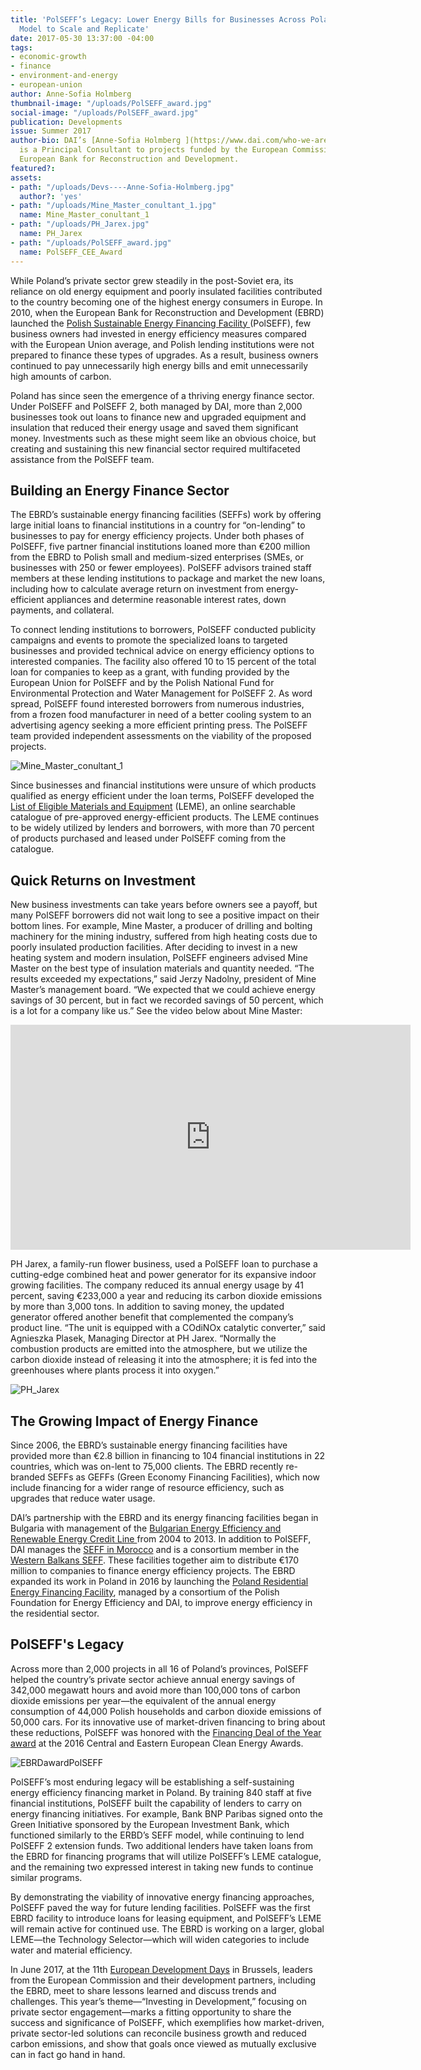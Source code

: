 ```yaml
---
title: 'PolSEFF’s Legacy: Lower Energy Bills for Businesses Across Poland; a Financing
  Model to Scale and Replicate'
date: 2017-05-30 13:37:00 -04:00
tags:
- economic-growth
- finance
- environment-and-energy
- european-union
author: Anne-Sofia Holmberg
thumbnail-image: "/uploads/PolSEFF_award.jpg"
social-image: "/uploads/PolSEFF_award.jpg"
publication: Developments
issue: Summer 2017
author-bio: DAI’s [Anne-Sofia Holmberg ](https://www.dai.com/who-we-are/our-team/anne-sofia-holmberg)
  is a Principal Consultant to projects funded by the European Commission and the
  European Bank for Reconstruction and Development.
featured?: 
assets:
- path: "/uploads/Devs----Anne-Sofia-Holmberg.jpg"
  author?: 'yes'
- path: "/uploads/Mine_Master_conultant_1.jpg"
  name: Mine_Master_conultant_1
- path: "/uploads/PH_Jarex.jpg"
  name: PH_Jarex
- path: "/uploads/PolSEFF_award.jpg"
  name: PolSEFF_CEE_Award
---
```


While Poland’s private sector grew steadily in the post-Soviet era, its reliance on old energy equipment and poorly insulated facilities contributed to the country becoming one of the highest energy consumers in Europe. In 2010, when the European Bank for Reconstruction and Development (EBRD) launched the [Polish Sustainable Energy Financing Facility ](https://www.dai.com/our-work/projects/poland-polish-sustainable-energy-financing-facility-polseff)(PolSEFF), few business owners had invested in energy efficiency measures compared with the European Union average, and Polish lending institutions were not prepared to finance these types of upgrades. As a result, business owners continued to pay unnecessarily high energy bills and emit unnecessarily high amounts of carbon.




Poland has since seen the emergence of a thriving energy finance sector. Under PolSEFF and PolSEFF 2, both managed by DAI, more than 2,000 businesses took out loans to finance new and upgraded equipment and insulation that reduced their energy usage and saved them significant money. Investments such as these might seem like an obvious choice, but creating and sustaining this new financial sector required multifaceted assistance from the PolSEFF team.

## Building an Energy Finance Sector

The EBRD’s sustainable energy financing facilities (SEFFs) work by offering large initial loans to financial institutions in a country for “on-lending” to businesses to pay for energy efficiency projects. Under both phases of PolSEFF, five partner financial institutions loaned more than €200 million from the EBRD to Polish small and medium-sized enterprises (SMEs, or businesses with 250 or fewer employees). PolSEFF advisors trained staff members at these lending institutions to package and market the new loans, including how to calculate average return on investment from energy-efficient appliances and determine reasonable interest rates, down payments, and collateral.

To connect lending institutions to borrowers, PolSEFF conducted publicity campaigns and events to promote the specialized loans to targeted businesses and provided technical advice on energy efficiency options to interested companies. The facility also offered 10 to 15 percent of the total loan for companies to keep as a grant, with funding provided by the European Union for PolSEFF and by the Polish National Fund for Environmental Protection and Water Management for PolSEFF 2. As word spread, PolSEFF found interested borrowers from numerous industries, from a frozen food manufacturer in need of a better cooling system to an advertising agency seeking a more efficient printing press. The PolSEFF team provided independent assessments on the viability of the proposed projects.

![Mine_Master_conultant_1](/uploads/Mine_Master_conultant_1.jpg "PolSEFF consultants provided assessments to businesses.") 

Since businesses and financial institutions were unsure of which products qualified as energy efficient under the loan terms, PolSEFF developed the [List of Eligible Materials and Equipment](https://youtu.be/Ww7Rydywh6Y) (LEME), an online searchable catalogue of pre-approved energy-efficient products. The LEME continues to be widely utilized by lenders and borrowers, with more than 70 percent of products purchased and leased under PolSEFF coming from the catalogue. 

## Quick Returns on Investment

New business investments can take years before owners see a payoff, but many PolSEFF borrowers did not wait long to see a positive impact on their bottom lines. For example, Mine Master, a producer of drilling and bolting machinery for the mining industry, suffered from high heating costs due to poorly insulated production facilities. After deciding to invest in a new heating system and modern insulation, PolSEFF engineers advised Mine Master on the best type of insulation materials and quantity needed. “The results exceeded my expectations,” said Jerzy Nadolny, president of Mine Master’s management board. “We expected that we could achieve energy savings of 30 percent, but in fact we recorded savings of 50 percent, which is a lot for a company like us.” See the video below about Mine Master: 

<iframe src="https://player.vimeo.com/video/68727241" width="640" height="360" frameborder="0" webkitallowfullscreen mozallowfullscreen allowfullscreen></iframe>

PH Jarex, a family-run flower business, used a PolSEFF loan to purchase a cutting-edge combined heat and power generator for its expansive indoor growing facilities. The company reduced its annual energy usage by 41 percent, saving €233,000 a year and reducing its carbon dioxide emissions by more than 3,000 tons. In addition to saving money, the updated generator offered another benefit that complemented the company’s product line. “The unit is equipped with a COdiNOx catalytic converter,” said Agnieszka Plasek, Managing Director at PH Jarex. “Normally the combustion products are emitted into the atmosphere, but we utilize the carbon dioxide instead of releasing it into the atmosphere; it is fed into the greenhouses where plants process it into oxygen.”

![PH_Jarex](/uploads/PH_Jarex.jpg "PH Jarex, a family-run flower business, used a loan to purchase a cutting-edge combined heat and power generator for its indoor growing facilities.") 

## The Growing Impact of Energy Finance

Since 2006, the EBRD’s sustainable energy financing facilities have provided more than €2.8 billion in financing to 104 financial institutions in 22 countries, which was on-lent to 75,000 clients. The EBRD recently re-branded SEFFs as GEFFs (Green Economy Financing Facilities), which now include financing for a wider range of resource efficiency, such as upgrades that reduce water usage. 

DAI’s partnership with the EBRD and its energy financing facilities began in Bulgaria with management of the [Bulgarian Energy Efficiency and Renewable Energy Credit Line ](https://www.dai.com/our-work/projects/bulgaria-energy-efficiency-and-renewable-energy-credit-line-support-rational) from 2004 to 2013. In addition to PolSEFF, DAI manages the [SEFF in Morocco](https://www.dai.com/our-work/projects/morocco-sustainable-energy-financing-facility-morseff) and is a consortium member in the [Western Balkans SEFF](https://www.dai.com/our-work/projects/western-balkans-sustainable-energy-finance-facility-webseff-i-ii). These facilities together aim to distribute €170 million to companies to finance energy efficiency projects. The EBRD expanded its work in Poland in 2016 by launching the [Poland Residential Energy Financing Facility](https://www.dai.com/our-work/projects/polish-residential-energy-efficiency-financing-facility-poland-reff), managed by a consortium of the Polish Foundation for Energy Efficiency and DAI, to improve energy efficiency in the residential sector.

## PolSEFF's Legacy

Across more than 2,000 projects in all 16 of Poland’s provinces, PolSEFF helped the country’s private sector achieve annual energy savings of 342,000 megawatt hours and avoid more than 100,000 tons of carbon dioxide emissions per year—the equivalent of the annual energy consumption of 44,000 Polish households and carbon dioxide emissions of 50,000 cars. For its innovative use of market-driven financing to bring about these reductions, PolSEFF was honored with the [Financing Deal of the Year award](https://www.dai.com/news/polish-sustainable-energy-financing-facility-wins-clean-energy-award) at the 2016 Central and Eastern European Clean Energy Awards.

![EBRDawardPolSEFF](/uploads/PolSEFF_award.jpg "Anna Chmielewska, Principal Banker at the EBRD, accepting PolSEFF's Financing Deal of the Year award at the 2016 Central and Eastern European Clean Energy Awards.") 

PolSEFF’s most enduring legacy will be establishing a self-sustaining energy efficiency financing market in Poland. By training 840 staff at five financial institutions, PolSEFF built the capability of lenders to carry on energy financing initiatives. For example, Bank BNP Paribas signed onto the Green Initiative sponsored by the European Investment Bank, which functioned similarly to the ERBD’s SEFF model, while continuing to lend PolSEFF 2 extension funds. Two additional lenders have taken loans from the EBRD for financing programs that will utilize PolSEFF’s LEME catalogue, and the remaining two expressed interest in taking new funds to continue similar programs.

By demonstrating the viability of innovative energy financing approaches, PolSEFF paved the way for future lending facilities. PolSEFF was the first EBRD facility to introduce loans for leasing equipment, and PolSEFF’s LEME will remain active for continued use. The EBRD is working on a larger, global LEME—the Technology Selector—which will widen categories to include water and material efficiency.

In June 2017, at the 11th [European Development Days](https://www.eudevdays.eu/) in Brussels, leaders from the European Commission and their development partners, including the EBRD, meet to share lessons learned and discuss trends and challenges. This year’s theme—“Investing in Development,” focusing on private sector engagement—marks a fitting opportunity to share the success and significance of PolSEFF, which exemplifies how market-driven, private sector-led solutions can reconcile business growth and reduced carbon emissions, and show that goals once viewed as mutually exclusive can in fact go hand in hand.